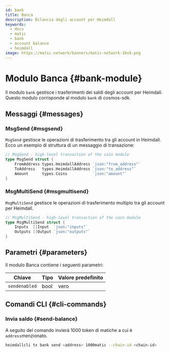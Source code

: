 ```yaml
---
id: bank
title: Banca
description: Bilancia degli account per Heimdall
keywords:
  - docs
  - matic
  - bank
  - account balance
  - heimdall
image: https://matic.network/banners/matic-network-16x9.png
---
```


# Modulo Banca {#bank-module}

Il modulo `bank` gestisce i trasferimenti dei saldi degli account per Heimdall. Questo modulo corrisponde al modulo `bank` di cosmos-sdk.

## Messaggi {#messages}

### MsgSend {#msgsend}

`MsgSend` gestisce le operazioni di trasferimento tra gli account in Heimdall. Ecco un esempio di struttura di un messaggio di transazione:

```go
// MsgSend - high-level transaction of the coin module
type MsgSend struct {
	FromAddress types.HeimdallAddress `json:"from_address"`
	ToAddress   types.HeimdallAddress `json:"to_address"`
	Amount      types.Coins           `json:"amount"`
}
```

### MsgMultiSend {#msgmultisend}

`MsgMultiSend` gestisce le operazioni di trasferimento multiplo tra gli account per Heimdall.

```go
// MsgMultiSend - high-level transaction of the coin module
type MsgMultiSend struct {
	Inputs  []Input  `json:"inputs"`
	Outputs []Output `json:"outputs"`
}
```

## Parametri {#parameters}

Il modulo Banca contiene i seguenti parametri:

| Chiave | Tipo | Valore predefinito |
|----------------------|--------|------------------|
| `sendenabled` | bool | vero |

## Comandi CLI {#cli-commands}

### Invia saldo {#send-balance}

A seguito del comando invierà 1000 token di matiche a cui è `address`menzionato.

```bash
heimdallcli tx bank send <address> 1000matic --chain-id <chain-id>
```
